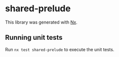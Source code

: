 # shared-prelude

This library was generated with [Nx](https://nx.dev).

## Running unit tests

Run `nx test shared-prelude` to execute the unit tests.
